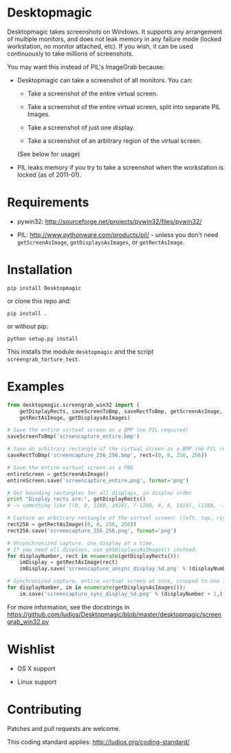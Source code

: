 Desktopmagic
============
Desktopmagic takes screenshots on Windows.  It supports any
arrangement of multiple monitors, and does not leak memory in any
failure mode (locked workstation, no monitor attached, etc).  If you wish,
it can be used continuously to take millions of screenshots.

You may want this instead of PIL's ImageGrab because:

*	Desktopmagic can take a screenshot of all monitors.  You can:

	*	Take a screenshot of the entire virtual screen.

	*	Take a screenshot of the entire virtual screen, split into separate PIL Images.

	*	Take a screenshot of just one display.

	*	Take a screenshot of an arbitrary region of the virtual screen.

	(See below for usage)

*	PIL leaks memory if you try to take a screenshot when the
	workstation is locked (as of 2011-01).



Requirements
============
*	pywin32: http://sourceforge.net/projects/pywin32/files/pywin32/

*	PIL: http://www.pythonware.com/products/pil/ - unless you don't need
	`getScreenAsImage`, `getDisplaysAsImages`, or `getRectAsImage`.



Installation
============
`pip install Desktopmagic`

or clone this repo and:

`pip install .`

or without pip:

`python setup.py install`

This installs the module `desktopmagic` and the script `screengrab_torture_test`.



Examples
========
```py
from desktopmagic.screengrab_win32 import (
	getDisplayRects, saveScreenToBmp, saveRectToBmp, getScreenAsImage,
	getRectAsImage, getDisplaysAsImages)

# Save the entire virtual screen as a BMP (no PIL required)
saveScreenToBmp('screencapture_entire.bmp')

# Save an arbitrary rectangle of the virtual screen as a BMP (no PIL required)
saveRectToBmp('screencapture_256_256.bmp', rect=(0, 0, 256, 256))

# Save the entire virtual screen as a PNG
entireScreen = getScreenAsImage()
entireScreen.save('screencapture_entire.png', format='png')

# Get bounding rectangles for all displays, in display order
print "Display rects are:", getDisplayRects()
# -> something like [(0, 0, 1280, 1024), (-1280, 0, 0, 1024), (1280, -176, 3200, 1024)]

# Capture an arbitrary rectangle of the virtual screen: (left, top, right, bottom)
rect256 = getRectAsImage((0, 0, 256, 256))
rect256.save('screencapture_256_256.png', format='png')

# Unsynchronized capture, one display at a time.
# If you need all displays, use getDisplaysAsImages() instead.
for displayNumber, rect in enumerate(getDisplayRects()):
	imDisplay = getRectAsImage(rect)
	imDisplay.save('screencapture_unsync_display_%d.png' % (displayNumber + 1,), format='png')

# Synchronized capture, entire virtual screen at once, cropped to one Image per display.
for displayNumber, im in enumerate(getDisplaysAsImages()):
	im.save('screencapture_sync_display_%d.png' % (displayNumber + 1,), format='png')
```

For more information, see the docstrings in https://github.com/ludios/Desktopmagic/blob/master/desktopmagic/screengrab_win32.py



Wishlist
========
*	OS X support

*	Linux support



Contributing
============
Patches and pull requests are welcome.

This coding standard applies: http://ludios.org/coding-standard/
